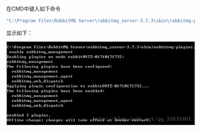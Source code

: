 在CMD中键入如下命令

```bash
"C:\Program Files\RabbitMQ Server\rabbitmq_server-3.7.3\sbin\rabbitmq-plugins.bat" enable rabbitmq_management
```

显示如下： 

![](/assets/1553601180237.png)
